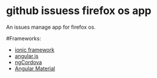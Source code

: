 github issuess firefox os app
=============================
An issues manage app for firefox os.

#Frameworks:
* [ionic framework](ionicframework.com)
* [angular.js](https://angularjs.org/)
* [ngCordova](http://ngcordova.com/)
* [Angular Material](https://material.angularjs.org)
